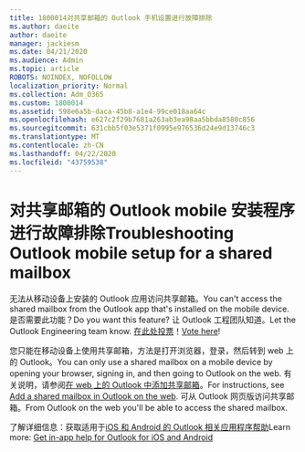 ```yaml
---
title: 1800014对共享邮箱的 Outlook 手机设置进行故障排除
ms.author: daeite
author: daeite
manager: jackiesm
ms.date: 04/21/2020
ms.audience: Admin
ms.topic: article
ROBOTS: NOINDEX, NOFOLLOW
localization_priority: Normal
ms.collection: Adm_O365
ms.custom: 1800014
ms.assetid: 598e6a5b-daca-45b8-a1e4-99ce018aa64c
ms.openlocfilehash: e627c2f29b7681a263ab3ea98aa5bbda8580c856
ms.sourcegitcommit: 631cbb5f03e5371f0995e976536d24e9d13746c3
ms.translationtype: MT
ms.contentlocale: zh-CN
ms.lasthandoff: 04/22/2020
ms.locfileid: "43759538"
---
```

# <a name="troubleshooting-outlook-mobile-setup-for-a-shared-mailbox"></a><span data-ttu-id="cbeaf-102">对共享邮箱的 Outlook mobile 安装程序进行故障排除</span><span class="sxs-lookup"><span data-stu-id="cbeaf-102">Troubleshooting Outlook mobile setup for a shared mailbox</span></span>

<span data-ttu-id="cbeaf-103">无法从移动设备上安装的 Outlook 应用访问共享邮箱。</span><span class="sxs-lookup"><span data-stu-id="cbeaf-103">You can't access the shared mailbox from the Outlook app that's installed on the mobile device.</span></span> <span data-ttu-id="cbeaf-104">是否需要此功能？</span><span class="sxs-lookup"><span data-stu-id="cbeaf-104">Do you want this feature?</span></span> <span data-ttu-id="cbeaf-105">让 Outlook 工程团队知道。</span><span class="sxs-lookup"><span data-stu-id="cbeaf-105">Let the Outlook Engineering team know.</span></span> <span data-ttu-id="cbeaf-106">[在此处投票](https://go.microsoft.com/fwlink/?linked=862116)！</span><span class="sxs-lookup"><span data-stu-id="cbeaf-106">[Vote here](https://go.microsoft.com/fwlink/?linked=862116)!</span></span>
  
<span data-ttu-id="cbeaf-107">您只能在移动设备上使用共享邮箱，方法是打开浏览器，登录，然后转到 web 上的 Outlook。</span><span class="sxs-lookup"><span data-stu-id="cbeaf-107">You can only use a shared mailbox on a mobile device by opening your browser, signing in, and then going to Outlook on the web.</span></span> <span data-ttu-id="cbeaf-108">有关说明，请参阅[在 web 上的 Outlook 中添加共享邮箱](https://support.office.com/article/add-a-shared-mailbox-to-outlook-on-the-web-98b5a90d-4e38-415d-a030-f09a4cd28207)。</span><span class="sxs-lookup"><span data-stu-id="cbeaf-108">For instructions, see [Add a shared mailbox in Outlook on the web](https://support.office.com/article/add-a-shared-mailbox-to-outlook-on-the-web-98b5a90d-4e38-415d-a030-f09a4cd28207).</span></span> <span data-ttu-id="cbeaf-109">可从 Outlook 网页版访问共享邮箱。</span><span class="sxs-lookup"><span data-stu-id="cbeaf-109">From Outlook on the web you'll be able to access the shared mailbox.</span></span>
  
<span data-ttu-id="cbeaf-110">了解详细信息：获取适用于[iOS 和 Android 的 Outlook 相关应用程序帮助](https://support.office.com/article/Get-in-app-help-for-Outlook-for-iOS-and-Android-218a22d1-9fa5-4889-b689-de1c63493243)</span><span class="sxs-lookup"><span data-stu-id="cbeaf-110">Learn more: [Get in-app help for Outlook for iOS and Android](https://support.office.com/article/Get-in-app-help-for-Outlook-for-iOS-and-Android-218a22d1-9fa5-4889-b689-de1c63493243)</span></span>
  

